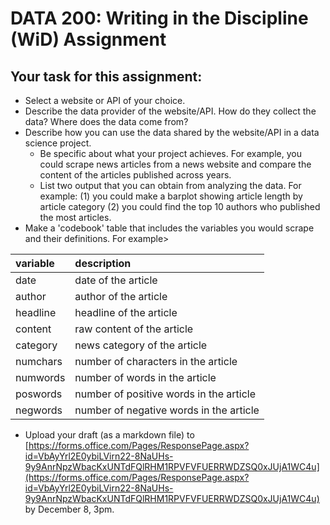 # DATA 200: Writing in the Discipline (WiD) Assignment

## Your task for this assignment: 
* Select a website or API of your choice.
* Describe the data provider of the website/API. How do they collect the data? Where does the data come from?
* Describe how you can use the data shared by the website/API in a data science project.
    * Be specific about what your project achieves. For example, you could scrape news articles from a news website and compare the content of the articles published across years.
    * List two output that you can obtain from analyzing the data. For example: (1) you could make a barplot showing article length by article category (2) you could find the top 10 authors who published the most articles.
* Make a 'codebook' table that includes the variables you would scrape and their definitions. For example>

|variable | description
| :---        |    :---   |
date | date of the article 
author | author of the article
headline | headline of the article
content | raw content of the article
category | news category of the article
numchars | number of characters in the article
numwords | number of words in the article
poswords | number of positive words in the article
negwords | number of negative words in the article

* Upload your draft (as a markdown file) to [https://forms.office.com/Pages/ResponsePage.aspx?id=VbAyYrl2E0ybiLVirn22-8NaUHs-9y9AnrNpzWbacKxUNTdFQlRHM1RPVFVFUERRWDZSQ0xJUjA1WC4u](https://forms.office.com/Pages/ResponsePage.aspx?id=VbAyYrl2E0ybiLVirn22-8NaUHs-9y9AnrNpzWbacKxUNTdFQlRHM1RPVFVFUERRWDZSQ0xJUjA1WC4u) by December 8, 3pm.
